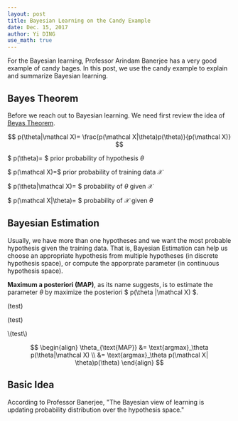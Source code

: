 ```yaml
--- 
layout: post
title: Bayesian Learning on the Candy Example
date: Dec. 15, 2017
author: Yi DING
use_math: true
---
```


[comment]: # (Use the candy example to explain Bayesian learning)

For the Bayesian learning, Professor Arindam Banerjee has a very good example of candy bages. In this post, we use the candy example to explain and summarize Bayesian learning.

## Bayes Theorem
Before we reach out to Bayesian learning. We need first review the idea of [Beyas Theorem](http://www.cs.cmu.edu/afs/cs/project/theo-20/www/mlbook/ch6.pdf).

$$ p(\theta|\mathcal X)= \frac{p(\mathcal X|\theta)p(\theta)}{p(\mathcal X)} $$

$ p(\theta)= $ prior probability of hypothesis $\theta$

$ p(\mathcal X)=$ prior probability of training data $\mathcal X$

$ p(\theta\|\mathcal X)= $ probability of $\theta$ given $\mathcal X$

$ p(\mathcal X\|\theta)= $ probability of $\mathcal X$ given $\theta$

## Bayesian Estimation
Usually, we have more than one hypotheses and we want the most probable hypothesis given the training data. That is, Bayesian Estimation can help us choose an appropriate hypothesis from multiple hypotheses \(in discrete hypothesis space\), or compute the apporprate parameter (in continuous hypothesis space).

**Maximum a posteriori (MAP)**, as its name suggests, is to estimate the parameter $\theta$ by maximize the posteriori $ p(\theta \|\mathcal X) $.

(test)

\(test\)

\\(test\\)

$$ \begin{align}
\theta_{\text{MAP}} 
&= \text{argmax}_\theta p(\theta|\mathcal X) \\
&= \text{argmax}_\theta p(\mathcal X| \theta)p(\theta) 
\end{align} $$


## Basic Idea
According to Professor Banerjee, "The Bayesian view of learning is updating probability distribution over the hypothesis space."